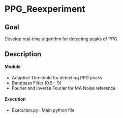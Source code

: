 # PPG_Reexperiment
## Goal 
Develop real-time algorithm for detecting peaks of PPG.

## Description 
#### Module 
- Adaptive Threshold for detecting PPG peaks 
- Bandpass Filter (0.5 - 9)
- Fourier and Inverse Fourier for MA Noise reference 

#### Execution 
- Execution.py : Main python file 

